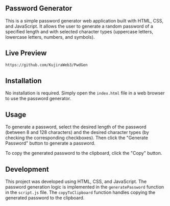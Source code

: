 ## Password Generator

This is a simple password generator web application built with HTML, CSS, and JavaScript. It allows the user to generate a random password of a specified length and with selected character types (uppercase letters, lowercase letters, numbers, and symbols). 

## Live Preview
```bash
https://github.com/KujiraWeb3/PwdGen
```

## Installation

No installation is required. Simply open the `index.html` file in a web browser to use the password generator.

## Usage

To generate a password, select the desired length of the password (between 8 and 128 characters) and the desired character types (by checking the corresponding checkboxes). Then click the "Generate Password" button to generate a password.

To copy the generated password to the clipboard, click the "Copy" button.

## Development

This project was developed using HTML, CSS, and JavaScript. The password generation logic is implemented in the `generatePassword` function in the `script.js` file. The `copyToClipboard` function handles copying the generated password to the clipboard.
